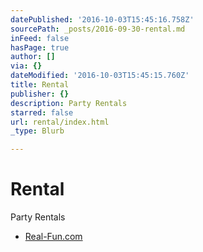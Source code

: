 ```yaml
---
datePublished: '2016-10-03T15:45:16.758Z'
sourcePath: _posts/2016-09-30-rental.md
inFeed: false
hasPage: true
author: []
via: {}
dateModified: '2016-10-03T15:45:15.760Z'
title: Rental
publisher: {}
description: Party Rentals
starred: false
url: rental/index.html
_type: Blurb

---
```

# Rental

Party Rentals

* [Real-Fun.com][0]

[0]: http://real-fun.com/ "Real-Fun.com"